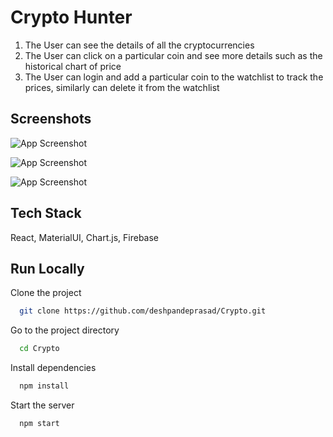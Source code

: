 # Crypto Hunter

1. The User can see the details of all the cryptocurrencies
2. The User can click on a particular coin and see more details such as the historical chart of price
3. The User can login and add a particular coin to the watchlist to track the prices, similarly can delete it from the watchlist

## Screenshots

![App Screenshot](https://github.com/deshpandeprasad/Crypto/assets/113398599/49702ee9-028d-4735-aa25-d1580da8f6f8)

![App Screenshot](https://github.com/deshpandeprasad/Crypto/assets/113398599/14062b64-5716-466e-b7bc-2c2e25ae257b)

![App Screenshot](https://github.com/deshpandeprasad/Crypto/assets/113398599/7c5c1dc7-5c4b-4d7a-859c-9a8ace9b0245)

## Tech Stack

React, MaterialUI, Chart.js, Firebase

## Run Locally

Clone the project

```bash
  git clone https://github.com/deshpandeprasad/Crypto.git
```

Go to the project directory

```bash
  cd Crypto
```

Install dependencies

```bash
  npm install
```

Start the server

```bash
  npm start
```
